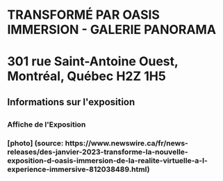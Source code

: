<h1> TRANSFORMÉ PAR OASIS IMMERSION - GALERIE PANORAMA<h1>
301 rue Saint-Antoine Ouest, Montréal, Québec H2Z 1H5

  <h2>Informations sur l'exposition<h2>
  <h3>Affiche de l'Exposition<h3>  
  [photo]
  (source: https://www.newswire.ca/fr/news-releases/des-janvier-2023-transforme-la-nouvelle-exposition-d-oasis-immersion-de-la-realite-virtuelle-a-l-experience-immersive-812038489.html)
  
  
  
